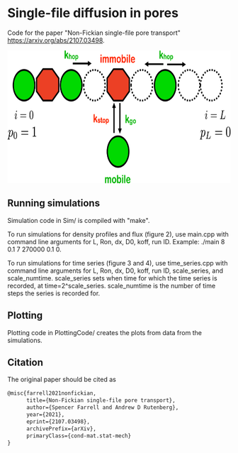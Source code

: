 # Single-file diffusion in pores
Code for the paper "Non-Fickian single-file pore transport" https://arxiv.org/abs/2107.03498.

<p align="center"> 
<img src="diagram.png" width="714" height="300">
</p>

## Running simulations
Simulation code in Sim/ is compiled with "make".

To run simulations for density profiles and flux (figure 2), use main.cpp with command line arguments for L, Ron, dx, D0, koff, run ID. Example: ./main 8 0.1 7 270000 0.1 0.

To run simulations for time series (figure 3 and 4), use time_series.cpp with command line arguments for L, Ron, dx, D0, koff, run ID, scale_series, and scale_numtime. scale_series sets when time for which the time series is recorded, at time=2^scale_series. scale_numtime is the number of time steps the series is recorded for.

## Plotting
Plotting code in PlottingCode/ creates the plots from data from the simulations.

## Citation
The original paper should be cited as
```
@misc{farrell2021nonfickian,
      title={Non-Fickian single-file pore transport}, 
      author={Spencer Farrell and Andrew D Rutenberg},
      year={2021},
      eprint={2107.03498},
      archivePrefix={arXiv},
      primaryClass={cond-mat.stat-mech}
}
```
